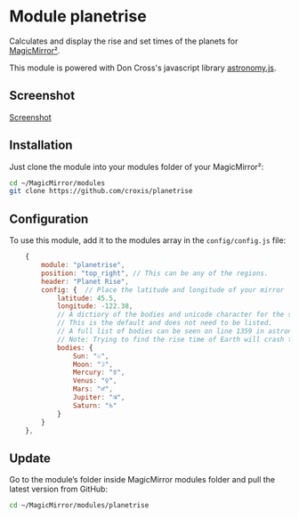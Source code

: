 # Module planetrise

Calculates and display the rise and set times of the planets for [MagicMirror²](https://magicmirror.builders/).

This module is powered with Don Cross's javascript library [astronomy.js](https://github.com/cosinekitty/astronomy).

## Screenshot

[Screenshot](screenshot.png)

## Installation

Just clone the module into your modules folder of your MagicMirror²:

```bash
cd ~/MagicMirror/modules
git clone https://github.com/croxis/planetrise
```

## Configuration

To use this module, add it to the modules array in the `config/config.js` file:

```javascript
    {
        module: "planetrise",
        position: "top_right", // This can be any of the regions.
        header: "Planet Rise",
        config: {  // Place the latitude and longitude of your mirror
            latitude: 45.5,
            longitude: -122.38,
            // A dictiory of the bodies and unicode character for the symbol
            // This is the default and does not need to be listed.
            // A full list of bodies can be seen on line 1359 in astronomy.js
            // Note: Trying to find the rise time of Earth will crash the module
            bodies: {
                Sun: "☉",
                Moon: "☽",
                Mercury: "☿",
                Venus: "♀",
                Mars: "♂",
                Jupiter: "♃",
                Saturn: "♄"
            }
        }
    },
```

## Update

Go to the module’s folder inside MagicMirror modules folder and pull the latest version from GitHub:

```bash
cd ~/MagicMirror/modules/planetrise
```
